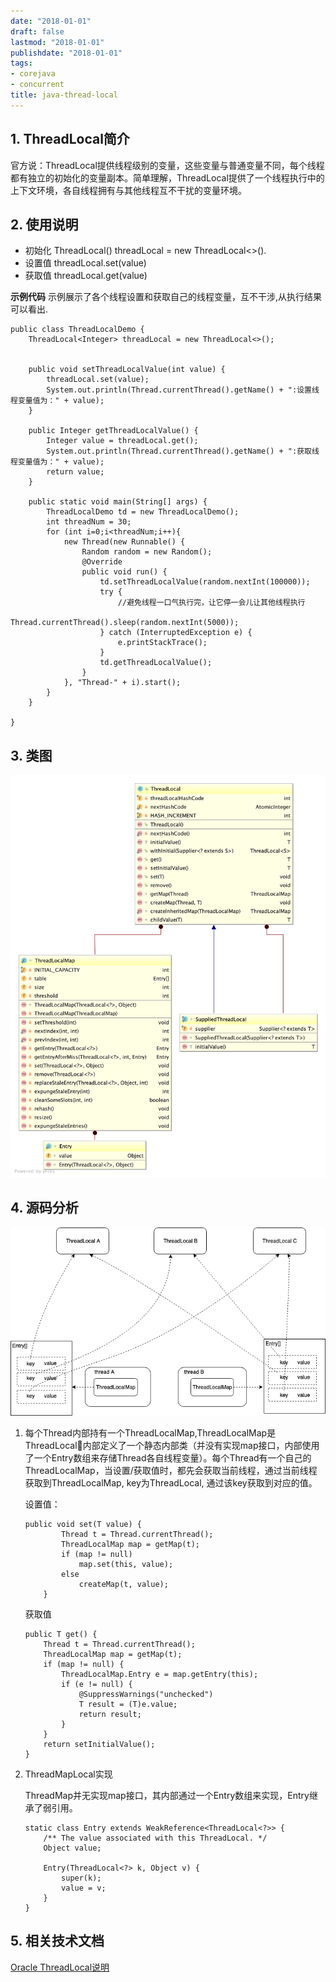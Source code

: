 ```yaml
---
date: "2018-01-01"
draft: false
lastmod: "2018-01-01"
publishdate: "2018-01-01"
tags:
- corejava
- concurrent
title: java-thread-local
---
```


## 1. ThreadLocal简介
官方说：ThreadLocal提供线程级别的变量，这些变量与普通变量不同，每个线程都有独立的初始化的变量副本。简单理解，ThreadLocal提供了一个线程执行中的上下文环境，各自线程拥有与其他线程互不干扰的变量环境。

## 2. 使用说明
* 初始化 ThreadLocal<T>() threadLocal = new ThreadLocal<>().
* 设置值 threadLocal.set(value)
* 获取值 threadLocal.get(value)

**示例代码**
示例展示了各个线程设置和获取自己的线程变量，互不干涉,从执行结果可以看出.
```
public class ThreadLocalDemo {
    ThreadLocal<Integer> threadLocal = new ThreadLocal<>();


    public void setThreadLocalValue(int value) {
        threadLocal.set(value);
        System.out.println(Thread.currentThread().getName() + ":设置线程变量值为：" + value);
    }

    public Integer getThreadLocalValue() {
        Integer value = threadLocal.get();
        System.out.println(Thread.currentThread().getName() + ":获取线程变量值为：" + value);
        return value;
    }

    public static void main(String[] args) {
        ThreadLocalDemo td = new ThreadLocalDemo();
        int threadNum = 30;
        for (int i=0;i<threadNum;i++){
            new Thread(new Runnable() {
                Random random = new Random();
                @Override
                public void run() {
                    td.setThreadLocalValue(random.nextInt(100000));
                    try {
                        //避免线程一口气执行完，让它停一会儿让其他线程执行
                        Thread.currentThread().sleep(random.nextInt(5000));
                    } catch (InterruptedException e) {
                        e.printStackTrace();
                    }
                    td.getThreadLocalValue();
                }
            }, "Thread-" + i).start();
        }
    }

}
```

## 3. 类图
![ThreadLocal类图](../../../picture/ThreadLocal.png)

## 4. 源码分析

![](../../../picture/ThreadLocalView.png)

1. 每个Thread内部持有一个ThreadLocalMap,ThreadLocalMap是ThreadLocal内部定义了一个静态内部类（并没有实现map接口，内部使用了一个Entry数组来存储Thread各自线程变量）。每个Thread有一个自己的ThreadLocalMap，当设置/获取值时，都先会获取当前线程，通过当前线程获取到ThreadLocalMap, key为ThreadLocal, 通过该key获取到对应的值。

   设置值：

   ```
   public void set(T value) {
           Thread t = Thread.currentThread();
           ThreadLocalMap map = getMap(t);
           if (map != null)
               map.set(this, value);
           else
               createMap(t, value);
       }
   ```

   获取值

   ```
   public T get() {
       Thread t = Thread.currentThread();
       ThreadLocalMap map = getMap(t);
       if (map != null) {
           ThreadLocalMap.Entry e = map.getEntry(this);
           if (e != null) {
               @SuppressWarnings("unchecked")
               T result = (T)e.value;
               return result;
           }
       }
       return setInitialValue();
   }
   ```

2. ThreadMapLocal实现

   ThreadMap并无实现map接口，其内部通过一个Entry数组来实现，Entry继承了弱引用。

   ```
   static class Entry extends WeakReference<ThreadLocal<?>> {
       /** The value associated with this ThreadLocal. */
       Object value;
   
       Entry(ThreadLocal<?> k, Object v) {
           super(k);
           value = v;
       }
   }
   ```

## 5. 相关技术文档

[Oracle ThreadLocal说明](https://docs.oracle.com/javase/8/docs/api/java/lang/ThreadLocal.html)